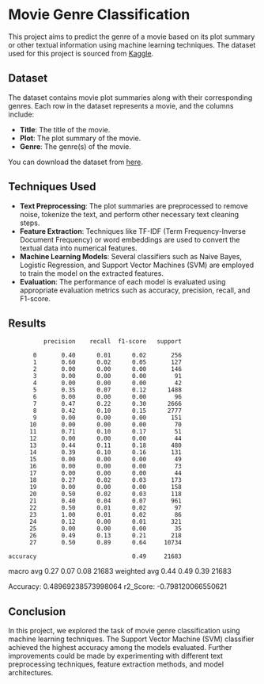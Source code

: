 

# Movie Genre Classification

This project aims to predict the genre of a movie based on its plot summary or other textual information using machine learning techniques. The dataset used for this project is sourced from [Kaggle](https://www.kaggle.com/datasets/hijest/genre-classification-dataset-imdb).

## Dataset

The dataset contains movie plot summaries along with their corresponding genres. Each row in the dataset represents a movie, and the columns include:

- **Title**: The title of the movie.
- **Plot**: The plot summary of the movie.
- **Genre**: The genre(s) of the movie.

You can download the dataset from [here](https://www.kaggle.com/datasets/hijest/genre-classification-dataset-imdb).

## Techniques Used

- **Text Preprocessing**: The plot summaries are preprocessed to remove noise, tokenize the text, and perform other necessary text cleaning steps.
- **Feature Extraction**: Techniques like TF-IDF (Term Frequency-Inverse Document Frequency) or word embeddings are used to convert the textual data into numerical features.
- **Machine Learning Models**: Several classifiers such as Naive Bayes, Logistic Regression, and Support Vector Machines (SVM) are employed to train the model on the extracted features.
- **Evaluation**: The performance of each model is evaluated using appropriate evaluation metrics such as accuracy, precision, recall, and F1-score.



## Results


              precision    recall  f1-score   support

           0       0.40      0.01      0.02       256
           1       0.60      0.02      0.05       127
           2       0.00      0.00      0.00       146
           3       0.00      0.00      0.00        91
           4       0.00      0.00      0.00        42
           5       0.35      0.07      0.12      1488
           6       0.00      0.00      0.00        96
           7       0.47      0.22      0.30      2666
           8       0.42      0.10      0.15      2777
           9       0.00      0.00      0.00       151
          10       0.00      0.00      0.00        70
          11       0.71      0.10      0.17        51
          12       0.00      0.00      0.00        44
          13       0.44      0.11      0.18       480
          14       0.39      0.10      0.16       131
          15       0.00      0.00      0.00        49
          16       0.00      0.00      0.00        73
          17       0.00      0.00      0.00        44
          18       0.27      0.02      0.03       173
          19       0.00      0.00      0.00       158
          20       0.50      0.02      0.03       118
          21       0.40      0.04      0.07       961
          22       0.50      0.01      0.02        97
          23       1.00      0.01      0.02        86
          24       0.12      0.00      0.01       321
          25       0.00      0.00      0.00        35
          26       0.49      0.13      0.21       218
          27       0.50      0.89      0.64     10734

    accuracy                           0.49     21683
   macro avg       0.27      0.07      0.08     21683
weighted avg       0.44      0.49      0.39     21683

Accuracy:  0.48969238573998064
r2_Score:  -0.798120066550621

## Conclusion

In this project, we explored the task of movie genre classification using machine learning techniques. The Support Vector Machine (SVM) classifier achieved the highest accuracy among the models evaluated. Further improvements could be made by experimenting with different text preprocessing techniques, feature extraction methods, and model architectures.

